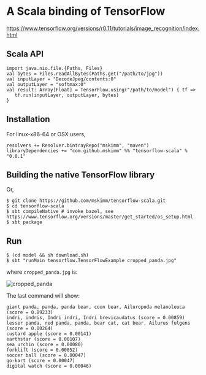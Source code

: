 # A Scala binding of TensorFlow 

https://www.tensorflow.org/versions/r0.11/tutorials/image_recognition/index.html

## Scala API 

    import java.nio.file.{Paths, Files}
    val bytes = Files.readAllBytes(Paths.get("/path/to/jpg"))
    val inputLayer = "DecodeJpeg/contents:0"
    val outputLayer = "softmax:0"
    val result: Array[Float] = TensorFlow.using("/path/to/model") { tf =>
       tf.run(inputLayer, outputLayer, bytes)
    }

## Installation
For linux-x86-64 or OSX users,

    resolvers += Resolver.bintrayRepo("mskimm", "maven")
    libraryDependencies += "com.github.mskimm" %% "tensorflow-scala" % "0.0.1"

## Building the native TensorFlow library
Or,

    $ git clone https://github.com/mskimm/tensorflow-scala.git
    $ cd tensorflow-scala
    $ sbt compileNative # invoke bazel, see https://www.tensorflow.org/versions/master/get_started/os_setup.html
    $ sbt package
    
## Run

    $ (cd model && sh download.sh)
    $ sbt "runMain tensorflow.TensorFlowExample cropped_panda.jpg"
  
where `cropped_panda.jpg` is:

![cropped_panda](https://raw.githubusercontent.com/mskimm/tensorflow-scala/master/cropped_panda.jpg)

The last command will show:

    giant panda, panda, panda bear, coon bear, Ailuropoda melanoleuca (score = 0.89233)
    indri, indris, Indri indri, Indri brevicaudatus (score = 0.00859)
    lesser panda, red panda, panda, bear cat, cat bear, Ailurus fulgens (score = 0.00264)
    custard apple (score = 0.00141)
    earthstar (score = 0.00107)
    sea urchin (score = 0.00080)
    forklift (score = 0.00052)
    soccer ball (score = 0.00047)
    go-kart (score = 0.00047)
    digital watch (score = 0.00046)
